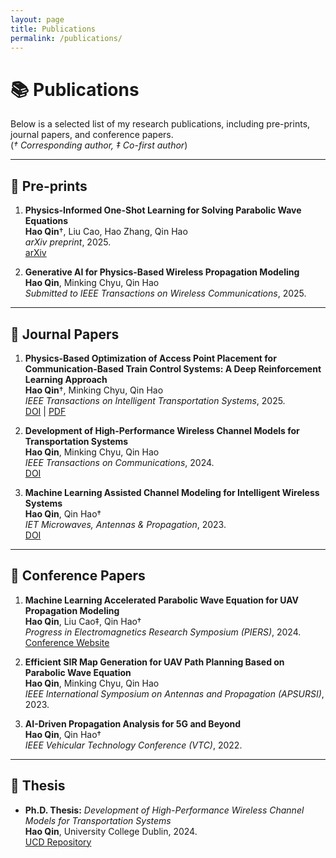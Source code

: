 ```yaml
---
layout: page
title: Publications
permalink: /publications/
---
```


# 📚 Publications

Below is a selected list of my research publications, including pre-prints, journal papers, and conference papers.  
(*† Corresponding author, ‡ Co-first author*)

---

## 🧪 Pre-prints

1. **Physics-Informed One-Shot Learning for Solving Parabolic Wave Equations**  
   **Hao Qin**†, Liu Cao, Hao Zhang, Qin Hao  
   *arXiv preprint*, 2025.  
   [arXiv](https://arxiv.org/abs/XXXX.XXXXX)

2. **Generative AI for Physics-Based Wireless Propagation Modeling**  
   **Hao Qin**, Minking Chyu, Qin Hao  
   *Submitted to IEEE Transactions on Wireless Communications*, 2025.  

---

## 📘 Journal Papers

1. **Physics-Based Optimization of Access Point Placement for Communication-Based Train Control Systems: A Deep Reinforcement Learning Approach**  
   **Hao Qin**†, Minking Chyu, Qin Hao  
   *IEEE Transactions on Intelligent Transportation Systems*, 2025.  
   [DOI](https://doi.org/XXXX) | [PDF](#)

2. **Development of High-Performance Wireless Channel Models for Transportation Systems**  
   **Hao Qin**, Minking Chyu, Qin Hao  
   *IEEE Transactions on Communications*, 2024.  
   [DOI](https://doi.org/XXXX)

3. **Machine Learning Assisted Channel Modeling for Intelligent Wireless Systems**  
   **Hao Qin**, Qin Hao†  
   *IET Microwaves, Antennas & Propagation*, 2023.  
   [DOI](https://doi.org/XXXX)

---

## 🎤 Conference Papers

1. **Machine Learning Accelerated Parabolic Wave Equation for UAV Propagation Modeling**  
   **Hao Qin**, Liu Cao‡, Qin Hao†  
   *Progress in Electromagnetics Research Symposium (PIERS)*, 2024.  
   [Conference Website](https://piers.org)

2. **Efficient SIR Map Generation for UAV Path Planning Based on Parabolic Wave Equation**  
   **Hao Qin**, Minking Chyu, Qin Hao  
   *IEEE International Symposium on Antennas and Propagation (APSURSI)*, 2023.  

3. **AI-Driven Propagation Analysis for 5G and Beyond**  
   **Hao Qin**, Qin Hao†  
   *IEEE Vehicular Technology Conference (VTC)*, 2022.  

---

## 📖 Thesis

- **Ph.D. Thesis:** *Development of High-Performance Wireless Channel Models for Transportation Systems*  
  **Hao Qin**, University College Dublin, 2024.  
  [UCD Repository](#)
